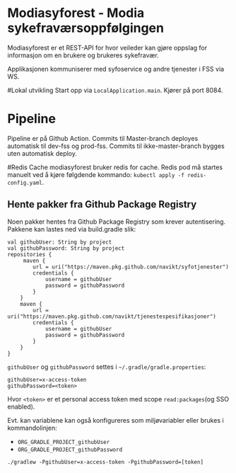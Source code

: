 # Modiasyforest - Modia sykefraværsoppfølgingen

Modiasyforest er et REST-API for hvor veileder kan gjøre oppslag for informasjon om en brukere og brukeres sykefravær.

Applikasjonen kommuniserer med syfoservice og andre tjenester i FSS via WS.

#Lokal utvikling
Start opp via `LocalApplication.main`. Kjører på port 8084.

# Pipeline

Pipeline er på Github Action.
Commits til Master-branch deployes automatisk til dev-fss og prod-fss.
Commits til ikke-master-branch bygges uten automatisk deploy.

#Redis Cache
modiasyforest bruker redis for cache.
Redis pod må startes manuelt ved å kjøre følgdende kommando: `kubectl apply -f redis-config.yaml`.

## Hente pakker fra Github Package Registry
Noen pakker hentes fra Github Package Registry som krever autentisering.
Pakkene kan lastes ned via build.gradle slik:
```
val githubUser: String by project
val githubPassword: String by project
repositories {
     maven {
        url = uri("https://maven.pkg.github.com/navikt/syfotjenester")
        credentials {
            username = githubUser
            password = githubPassword
        }
    }
    maven {
        url = uri("https://maven.pkg.github.com/navikt/tjenestespesifikasjoner")
        credentials {
            username = githubUser
            password = githubPassword
        }
    }
}
```

`githubUser` og `githubPassword` settes i `~/.gradle/gradle.properties`:

```
githubUser=x-access-token
githubPassword=<token>
```

Hvor `<token>` er et personal access token med scope `read:packages`(og SSO enabled).

Evt. kan variablene kan også konfigureres som miljøvariabler eller brukes i kommandolinjen:

* `ORG_GRADLE_PROJECT_githubUser`
* `ORG_GRADLE_PROJECT_githubPassword`

```
./gradlew -PgithubUser=x-access-token -PgithubPassword=[token]
```
